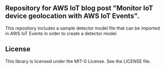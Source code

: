 ## Repository for AWS IoT blog post "Monitor IoT device geolocation with AWS IoT Events". 

This repository includes a sample detector model file that can be imported in AWS IoT Events in order to create a detector model.

## License

This library is licensed under the MIT-0 License. See the LICENSE file.

